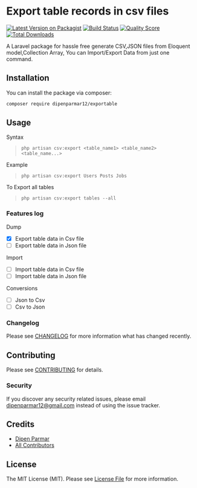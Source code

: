 # Export table records in csv files

[![Latest Version on Packagist](https://img.shields.io/packagist/v/dipenparmar12/exportable.svg?style=flat-square)](https://packagist.org/packages/dipenparmar12/exportable)
[![Build Status](https://img.shields.io/travis/dipenparmar12/exportable/master.svg?style=flat-square)](https://travis-ci.org/dipenparmar12/exportable)
[![Quality Score](https://img.shields.io/scrutinizer/g/dipenparmar12/exportable.svg?style=flat-square)](https://scrutinizer-ci.com/g/dipenparmar12/exportable)
[![Total Downloads](https://img.shields.io/packagist/dt/dipenparmar12/exportable.svg?style=flat-square)](https://packagist.org/packages/dipenparmar12/exportable)

A Laravel package for hassle free generate CSV,JSON files from Eloquent model,Collection Array, You can Import/Export Data from just one command.

## Installation

You can install the package via composer:

```bash
composer require dipenparmar12/exportable
```

## Usage

Syntax

> `php artisan csv:export <table_name1> <table_name2> <table_name...>`

Example

> `php artisan csv:export Users Posts Jobs`

To Export all tables

> `php artisan csv:export tables --all`

### Features log

Dump

-   [x] Export table data in Csv file
-   [ ] Export table data in Json file

Import

-   [ ] Import table data in Csv file
-   [ ] Import table data in Json file

Conversions

-   [ ] Json to Csv
-   [ ] Csv to Json

### Changelog

Please see [CHANGELOG](CHANGELOG.md) for more information what has changed recently.

## Contributing

Please see [CONTRIBUTING](CONTRIBUTING.md) for details.

### Security

If you discover any security related issues, please email dipenparmar12@gmail.com instead of using the issue tracker.

## Credits

-   [Dipen Parmar](https://github.com/dipenparmar12)
-   [All Contributors](../../contributors)

## License

The MIT License (MIT). Please see [License File](LICENSE.md) for more information.
